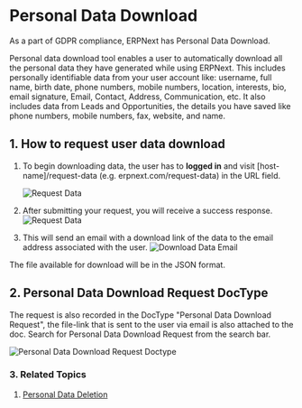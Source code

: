 <!--add breadcrumbs-->

# Personal Data Download

As a part of GDPR compliance, ERPNext has Personal Data Download.

Personal data download tool enables a user to automatically download all the personal data they have generated while using ERPNext. This includes personally identifiable data from your user account like: username, full name, birth date, phone numbers, mobile numbers, location, interests, bio, email signature, Email, Contact, Address, Communication, etc. It also includes data from Leads and Opportunities, the details you have saved like phone numbers, mobile numbers, fax, website, and name.

## 1. How to request user data download

1. To begin downloading data, the user has to **logged in** and visit [host-name]/request-data (e.g. erpnext.com/request-data) in the URL field.

    <img class="screenshot" alt="Request Data" src="{{docs_base_url}}/v12/assets/img/setup/personal-data-download-request/request-data-webform.png">

2. After submitting your request, you will receive a success response.
    <img class="screenshot" alt="Request Data" src="{{docs_base_url}}/v12/assets/img/setup/personal-data-download-request/download-request-succes.png">

3. This will send an email with a download link of the data to the email address associated with the user.
    <img class="screenshot" alt="Download Data Email" src="{{docs_base_url}}/v12/assets/img/setup/personal-data-download-request/download-data-email.png">

The file available for download will be in the JSON format.

## 2. Personal Data Download Request DocType

The request is also recorded in the DocType "Personal Data Download Request", the file-link that is sent to the user via email is also attached to the doc. Search for Personal Data Download Request from the search bar.

<img class="screenshot" alt="Personal Data Download Request Doctype" src="{{docs_base_url}}/v12/assets/img/setup/personal-data-download-request/personal-data-download-request-doctype.png">

### 3. Related Topics
1. [Personal Data Deletion](/docs/v12/user/manual/en/setting-up/personal-data-deletion)
